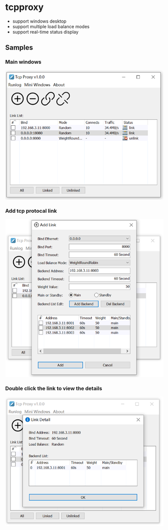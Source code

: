 # tcpproxy
- support windows desktop
- support multiple load balance modes
- support real-time status display

## Samples

### Main windows

![](./docs/main.PNG)

### Add tcp protocal link

![](./docs/addlink.PNG)

### Double click the link to view the details

![](./docs/detail.PNG)
